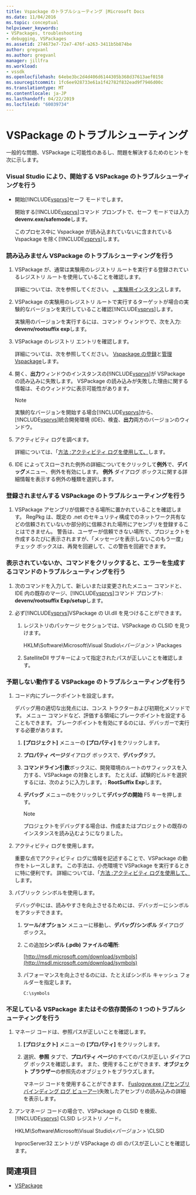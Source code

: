 ```yaml
---
title: Vspackage のトラブルシューティング |Microsoft Docs
ms.date: 11/04/2016
ms.topic: conceptual
helpviewer_keywords:
- VSPackages, troubleshooting
- debugging, VSPackages
ms.assetid: 274673e7-72e7-476f-a263-3411b5b874be
author: gregvanl
ms.author: gregvanl
manager: jillfra
ms.workload:
- vssdk
ms.openlocfilehash: 64ebe3bc2d4d406d6144305b368d37613aef0158
ms.sourcegitcommit: 1fc6ee928733e61a1f42782f832ead9f7946d00c
ms.translationtype: MT
ms.contentlocale: ja-JP
ms.lasthandoff: 04/22/2019
ms.locfileid: "60039734"
---
```

# <a name="troubleshooting-vspackages"></a>VSPackage のトラブルシューティング
一般的な問題、VSPackage に可能性のあるし、問題を解決するためのヒントを次に示します。

### <a name="to-troubleshoot-a-vspackage-that-keeps-visual-studio-from-starting"></a>Visual Studio により、開始する VSPackage のトラブルシューティングを行う

- 開始[!INCLUDE[vsprvs](../code-quality/includes/vsprvs_md.md)]セーフ モードでします。

   開始する[!INCLUDE[vsprvs](../code-quality/includes/vsprvs_md.md)]コマンド プロンプトで、セーフ モードでは入力**devenv.exe/safemode**します。

   このプロセス中に Vspackage が読み込まれていないに含まれている Vspackage を除く[!INCLUDE[vsprvs](../code-quality/includes/vsprvs_md.md)]します。

### <a name="to-troubleshoot-a-vspackage-that-does-not-load"></a>読み込みません VSPackage のトラブルシューティングを行う

1. VSPackage が、通常は実験用のレジストリ ルートを実行する登録されているレジストリ ルートを使用していることを確認します。

    詳細については、次を参照してください。 [、実験用インスタンス](../extensibility/the-experimental-instance.md)します。

2. VSPackage の実験用のレジストリ ルートで実行するターゲットが場合の実験的なバージョンを実行していること確認[!INCLUDE[vsprvs](../code-quality/includes/vsprvs_md.md)]します。

    実験用のバージョンを実行するには、コマンド ウィンドウで、次を入力: **devenv/rootsuffix exp**します。

3. VSPackage のレジストリ エントリを確認します。

    詳細については、次を参照してください。 [Vspackage の登録](registering-and-unregistering-vspackages.md)と[管理 Vspackage](../extensibility/managing-vspackages.md)します。

4. 開く、**出力**ウィンドウのインスタンスの[!INCLUDE[vsprvs](../code-quality/includes/vsprvs_md.md)]が VSPackage の読み込みに失敗します。 VSPackage の読み込みが失敗した理由に関する情報は、そのウィンドウに表示可能性があります。

   > [!NOTE]
   >  実験的なバージョンを開始する場合[!INCLUDE[vsprvs](../code-quality/includes/vsprvs_md.md)]から、[!INCLUDE[vsprvs](../code-quality/includes/vsprvs_md.md)]統合開発環境 (IDE)、検査、**出力**両方のバージョンのウィンドウ。

5. アクティビティ ログを調べます。

    詳細については、「[方法 :アクティビティ ログを使用して、](../extensibility/how-to-use-the-activity-log.md)します。

6. IDE によってスローされた例外の詳細についてをクリックして**例外**で、**デバッグ**メニュー、例外を有効にします。 **例外** ダイアログ ボックスに関する詳細情報を表示する例外の種類を選択します。

### <a name="to-troubleshoot-a-vspackage-that-does-not-register"></a>登録されませんする VSPackage のトラブルシューティングを行う

1. VSPackage アセンブリが信頼できる場所に置かれていることを確認します。 RegPkg は、既定の .net のセキュリティ構成でのネットワーク共有などの信頼されていないか部分的に信頼された場所にアセンブリを登録することはできません。 警告は、ユーザーが信頼できない場所で、プロジェクトを作成するたびに表示されますが、「メッセージを表示しないこのもう一度」チェック ボックスは、再発を回避して、この警告を回避できます。

### <a name="to-troubleshoot-a-command-that-is-not-visible-or-that-generates-an-error-when-you-click-a-command"></a>表示されていないか、コマンドをクリックすると、エラーを生成するコマンドのトラブルシューティングを行う

1. 次のコマンドを入力して、新しいまたは変更されたメニュー コマンドと、IDE 内の既存のマージ、[!INCLUDE[vsprvs](../code-quality/includes/vsprvs_md.md)]コマンド プロンプト: **devenv/rootsuffix Exp/setup**します。

2. 必ず[!INCLUDE[vsprvs](../code-quality/includes/vsprvs_md.md)]VSPackage の UI.dll を見つけることができます。

   1. レジストリのパッケージ セクションでは、VSPackage の CLSID を見つけます。

        HKLM\Software\Microsoft\Visual Studio\\*\<バージョン >* \Packages

   2. SatelliteDll サブキーによって指定されたパスが正しいことを確認します。

### <a name="to-troubleshoot-a-vspackage-that-behaves-unexpectedly"></a>予期しない動作する VSPackage のトラブルシューティングを行う

1. コード内にブレークポイントを設定します。

     デバッグ用の適切な出発点には、コンス トラクターおよび初期化メソッドです。 メニュー コマンドなど、評価する領域にブレークポイントを設定することもできます。 ブレークポイントを有効にするのには、デバッガーで実行する必要があります。

    1. **[プロジェクト]** メニューの **[プロパティ]** をクリックします。

    2. **プロパティ ページ**ダイアログ ボックスで、**デバッグ**タブ。

    3. **コマンドライン引数**ボックスに、開発環境のルートのサフィックスを入力する、VSPackage の対象とします。 たとえば、試験的ビルドを選択するには、次のように入力します。: **RootSuffix Exp**します。

    4. **デバッグ** メニューのをクリックして**デバッグの開始** F5 キーを押します。

        > [!NOTE]
        >  プロジェクトをデバッグする場合は、作成またはプロジェクトの既存のインスタンスを読み込むようになりました。

2. アクティビティ ログを使用します。

     重要な点でアクティビティ ログに情報を記述することで、VSPackage の動作をトレースします。 この手法は、小売環境で VSPackage を実行するときに特に便利です。 詳細については、「[方法 :アクティビティ ログを使用して、](../extensibility/how-to-use-the-activity-log.md)します。

3. パブリック シンボルを使用します。

     デバッグ中には、読みやすさを向上させるためには、デバッガーにシンボルをアタッチできます。

    1. **ツール/オプション** メニューに移動し、**デバッグ/シンボル** ダイアログ ボックス。

    2. この追加**シンボル (.pdb) ファイルの場所**:

         [http://msdl.microsoft.com/download/symbols](http://msdl.microsoft.com/download/symbols)

    3. パフォーマンスを向上させるのには、たとえばシンボル キャッシュ フォルダーを指定します。

        ```
        C:\symbols
        ```

### <a name="to-troubleshoot-a-missing-vspackage-or-one-of-its-dependencies"></a>不足している VSPackage またはその依存関係の 1 つのトラブルシューティングを行う

1. マネージ コードは、参照パスが正しいことを確認します。

   1. **[プロジェクト]** メニューの **[プロパティ]** をクリックします。

   2. 選択、**参照** タブで、**プロパティ ページ**のすべてのパスが正しい ダイアログ ボックスを確認します。 また、使用することができます、**オブジェクト ブラウザー**の参照先のオブジェクトをブラウズします。

        マネージ コードを使用することができます、 [Fuslogvw.exe (アセンブリ バインディング ログ ビューアー)](/dotnet/framework/tools/fuslogvw-exe-assembly-binding-log-viewer)失敗したアセンブリの読み込みの詳細を表示します。

2. アンマネージ コードの場合で、VSPackage の CLSID を検索、 [!INCLUDE[vsprvs](../code-quality/includes/vsprvs_md.md)] CLSID レジストリ ノード。

    HKLM\Software\Microsoft\Visual Studio\\*\<バージョン >* \CLSID

   InprocServer32 エントリが VSPackage の dll のパスが正しいことを確認します。

## <a name="see-also"></a>関連項目
- [VSPackage](../extensibility/internals/vspackages.md)